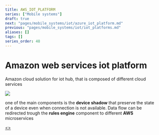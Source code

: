 ```yaml
---
title: AWS_IOT_PLATFORM
series: ["Mobile systems"]
draft: true
next: "pages/mobile_systems/iot/azure_iot_platform.md"
previous: "pages/mobile_systems/iot/iot_platforms.md"
aliases: []
tags: []
series_order: 48
---
```


# Amazon web services iot platform

Amazon cloud solution for iot hub, that is composed of different cloud services

![](assets/mobile_systems/Pasted%20image%2020240613162351.png)

one of the main components is the **device shadow** that preserve the state of a device even when connection is not available.
Data flow can be redirected trough the **rules engine** component to different **AWS** microservices

[<](pages/mobile_systems/iot/iot_platforms.md)[>](pages/mobile_systems/iot/azure_iot_platform.md)
